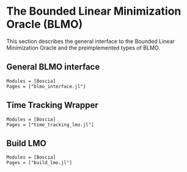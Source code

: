 # The Bounded Linear Minimization Oracle (BLMO)

This section describes the general interface to the Bounded Linear Minimization Oracle and the preimplemented types of BLMO.

## General BLMO interface 

```@autodocs
Modules = [Boscia]
Pages = ["blmo_interface.jl"]
```


## Time Tracking Wrapper 

```@autodocs
Modules = [Boscia]
Pages = ["time_tracking_lmo.jl"]
```

## Build LMO

```@autodocs
Modules = [Boscia]
Pages = ["build_lmo.jl"]
```

